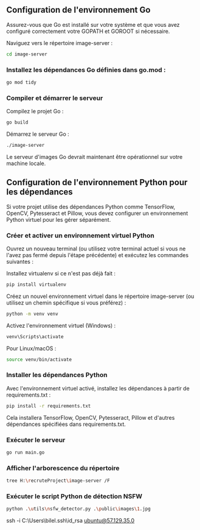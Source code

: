 
## Configuration de l'environnement Go

Assurez-vous que Go est installé sur votre système et que vous avez configuré correctement votre GOPATH et GOROOT si nécessaire.

Naviguez vers le répertoire image-server :

```bash
cd image-server
```

### Installez les dépendances Go définies dans go.mod :

```bash
go mod tidy
```

### Compiler et démarrer le serveur

Compilez le projet Go :

```bash
go build
```

Démarrez le serveur Go :

```bash
./image-server
```

Le serveur d'images Go devrait maintenant être opérationnel sur votre machine locale.

## Configuration de l'environnement Python pour les dépendances

Si votre projet utilise des dépendances Python comme TensorFlow, OpenCV, Pytesseract et Pillow, vous devez configurer un environnement Python virtuel pour les gérer séparément.

### Créer et activer un environnement virtuel Python

Ouvrez un nouveau terminal (ou utilisez votre terminal actuel si vous ne l'avez pas fermé depuis l'étape précédente) et exécutez les commandes suivantes :

Installez virtualenv si ce n'est pas déjà fait :

```bash
pip install virtualenv
```

Créez un nouvel environnement virtuel dans le répertoire image-server (ou utilisez un chemin spécifique si vous préférez) :

```bash
python -m venv venv
```

Activez l'environnement virtuel (Windows) :

```bash
venv\Scripts\activate
```

Pour Linux/macOS :

```bash
source venv/bin/activate
```

### Installer les dépendances Python

Avec l'environnement virtuel activé, installez les dépendances à partir de requirements.txt :

```bash
pip install -r requirements.txt
```

Cela installera TensorFlow, OpenCV, Pytesseract, Pillow et d'autres dépendances spécifiées dans requirements.txt.

### Exécuter le serveur

```bash
go run main.go
```

### Afficher l'arborescence du répertoire

```bash
tree H:\recruteProject\image-server /F
```

### Exécuter le script Python de détection NSFW

```bash
python .\utils\nsfw_detector.py .\public\images\1.jpg
```
ssh -i C:\Users\bilel\.ssh\id_rsa ubuntu@57.129.35.0
